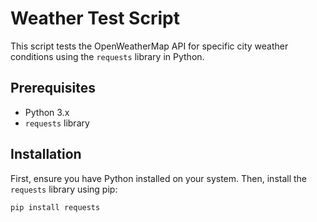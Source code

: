 # Weather Test Script

This script tests the OpenWeatherMap API for specific city weather conditions using the `requests` library in Python.

## Prerequisites
- Python 3.x
- `requests` library

## Installation
First, ensure you have Python installed on your system. Then, install the `requests` library using pip:
```bash
pip install requests
